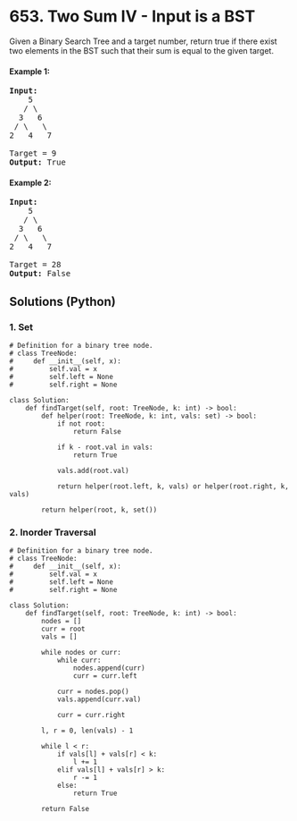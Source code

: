 # 653. Two Sum IV - Input is a BST
Given a Binary Search Tree and a target number, return true if there exist two elements in the BST such that their sum is equal to the given target.

#### Example 1:
<pre>
<strong>Input:</strong>
    5
   / \
  3   6
 / \   \
2   4   7

Target = 9
<strong>Output:</strong> True
</pre>

#### Example 2:
<pre>
<strong>Input:</strong>
    5
   / \
  3   6
 / \   \
2   4   7

Target = 28
<strong>Output:</strong> False
</pre>

## Solutions (Python)

### 1. Set
```Python3
# Definition for a binary tree node.
# class TreeNode:
#     def __init__(self, x):
#         self.val = x
#         self.left = None
#         self.right = None

class Solution:
    def findTarget(self, root: TreeNode, k: int) -> bool:
        def helper(root: TreeNode, k: int, vals: set) -> bool:
            if not root:
                return False

            if k - root.val in vals:
                return True

            vals.add(root.val)

            return helper(root.left, k, vals) or helper(root.right, k, vals)

        return helper(root, k, set())
```

### 2. Inorder Traversal
```Python3
# Definition for a binary tree node.
# class TreeNode:
#     def __init__(self, x):
#         self.val = x
#         self.left = None
#         self.right = None

class Solution:
    def findTarget(self, root: TreeNode, k: int) -> bool:
        nodes = []
        curr = root
        vals = []

        while nodes or curr:
            while curr:
                nodes.append(curr)
                curr = curr.left

            curr = nodes.pop()
            vals.append(curr.val)

            curr = curr.right

        l, r = 0, len(vals) - 1

        while l < r:
            if vals[l] + vals[r] < k:
                l += 1
            elif vals[l] + vals[r] > k:
                r -= 1
            else:
                return True

        return False
```
